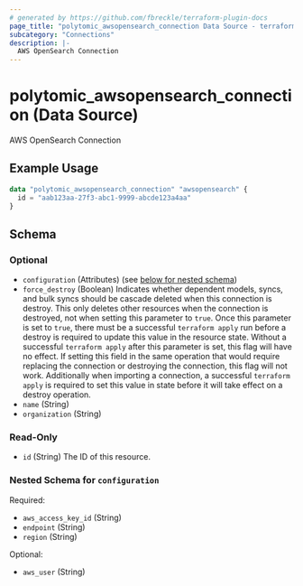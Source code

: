 ```yaml
---
# generated by https://github.com/fbreckle/terraform-plugin-docs
page_title: "polytomic_awsopensearch_connection Data Source - terraform-provider-polytomic"
subcategory: "Connections"
description: |-
  AWS OpenSearch Connection
---
```


# polytomic_awsopensearch_connection (Data Source)

AWS OpenSearch Connection

## Example Usage

```terraform
data "polytomic_awsopensearch_connection" "awsopensearch" {
  id = "aab123aa-27f3-abc1-9999-abcde123a4aa"
}
```

<!-- schema generated by tfplugindocs -->
## Schema

### Optional

- `configuration` (Attributes) (see [below for nested schema](#nestedatt--configuration))
- `force_destroy` (Boolean) Indicates whether dependent models, syncs, and bulk syncs should be cascade deleted when this connection is destroy. This only deletes other resources when the connection is destroyed, not when setting this parameter to `true`. Once this parameter is set to `true`, there must be a successful `terraform apply` run before a destroy is required to update this value in the resource state. Without a successful `terraform apply` after this parameter is set, this flag will have no effect. If setting this field in the same operation that would require replacing the connection or destroying the connection, this flag will not work. Additionally when importing a connection, a successful `terraform apply` is required to set this value in state before it will take effect on a destroy operation.
- `name` (String)
- `organization` (String)

### Read-Only

- `id` (String) The ID of this resource.

<a id="nestedatt--configuration"></a>
### Nested Schema for `configuration`

Required:

- `aws_access_key_id` (String)
- `endpoint` (String)
- `region` (String)

Optional:

- `aws_user` (String)


